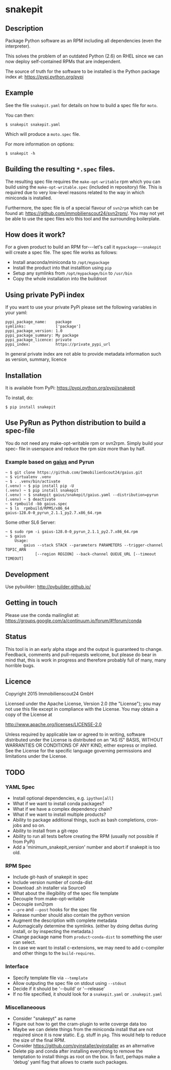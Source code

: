 # snakepit

## Description

Package Python software as an RPM including all dependencies (even the
interpreter).

This solves the problem of an outdated Python (2.6) on RHEL since we can now
deploy self-contained RPMs that are independent.

The source of truth for the software to be installed is the Python package
index at: https://pypi.python.org/pypi

## Example

See the file `snakepit.yaml` for details on how to build a spec file for
`moto`.

You can then:

```
$ snakepit snakepit.yaml
```

Which will produce a `moto.spec` file.

For more information on options:

```
$ snakepit -h
```

## Building the resulting `*.spec` files.

The resulting spec file requires the `make-opt-writable` rpm which you can
build using the `make-opt-writable.spec` (included in repository) file. This is
required due to very low-level reasons related to the way in which miniconda
is installed.

Furthermore, the spec file is of a special flavour of `svn2rpm` which can be
found at: https://github.com/immobilienscout24/svn2rpm/. You may not yet be
able to use the spec files w/o this tool and the surrounding boilerplate.


## How does it work?

For a given product to build an RPM for---let's call it
`mypackage`---`snakepit` will create a spec file. The spec file works as
follows:

* Install anaconda/miniconda to `/opt/mypackage`
* Install the product into that installtion using `pip`
* Setup any symlinks from `/opt/mypackage/bin` to `/usr/bin`
* Copy the whole installation into the buildroot

## Using private PyPi index

If you want to use your private PyPi please set the following variables in your yaml:
```
pypi_package_name:    package
symlinks:             ['package']
pypi_package_version: 1.0
pypi_package_summary: My package
pypi_package_licence: private
pypi_index:           https://private_pypi_url
```
In general private index are not able to provide metadata information such as version, summary, licence

## Installation

It is available from PyPi: https://pypi.python.org/pypi/snakepit

To install, do:

```
$ pip install snakepit
```

## Use PyRun as Python distribution to build a spec-file

You do not need any make-opt-writable rpm or svn2rpm. Simply build your spec-
file in userspace and reduce the rpm size more than by half.


### Example based on [gaius](https://github.com/ImmobilienScout24/gaius) and Pyrun
```
~ $ git clone https://github.com/ImmobilienScout24/gaius.git
~ $ virtualenv .venv
~ $ . .venv/bin/activate
(.venv) ~ $ pip install pip -U
(.venv) ~ $ pip install snakepit
(.venv) ~ $ snakepit gaius/snakepit/gaius.yaml --distribution=pyrun
(.venv) ~ $ deactivate
~ $ rpmbuild -bb gaius.spec
~ $ ls  rpmbuild/RPMS/x86_64
gaius-128.0-0_pyrun_2.1.1_py2.7.x86_64.rpm
```
Some other SL6 Server:
```
~ $ sudo rpm -i gaius-128.0-0_pyrun_2.1.1_py2.7.x86_64.rpm
~ $ gaius
    Usage:
        gaius --stack STACK --parameters PARAMETERS --trigger-channel TOPIC_ARN
             [--region REGION] --back-channel QUEUE_URL [--timeout TIMEOUT]
```

## Development

Use pybuilder: http://pybuilder.github.io/

## Getting in touch

Please use the conda mailinglist at: https://groups.google.com/a/continuum.io/forum/#!forum/conda

## Status

This tool is in an early alpha stage and the output is guaranteed to change.
Feedback, comments and pull-requests welcome, but please do bear in mind that,
this is work in progress and therefore probably full of many, many horrible
bugs.

## Licence

Copyright 2015 Immobilienscout24 GmbH

Licensed under the Apache License, Version 2.0 (the "License"); you may not use
this file except in compliance with the License. You may obtain a copy of the
License at

http://www.apache.org/licenses/LICENSE-2.0

Unless required by applicable law or agreed to in writing, software distributed
under the License is distributed on an "AS IS" BASIS, WITHOUT WARRANTIES OR
CONDITIONS OF ANY KIND, either express or implied. See the License for the
specific language governing permissions and limitations under the License.

## TODO

### YAML Spec


* Install optional dependencies, e.g. `ipython[all]`
* What if we want to install conda packages?
* What if we have a complex dependency chain?
* What if we want to install multiple products?
* Ability to package additional things, such as bash completions, cron-jobs and
  so on.
* Ability to install from a git-repo
* Ability to run all tests before creating the RPM (usually not possible if
  from PyPi)
* Add a 'minimum_snakepit_version' number and abort if snakepit is too old.

### RPM Spec

* Include git-hash of snakepit in spec
* Include version number of conda-dist
* Download .sh installer via Source0
* What about the illegibility of the spec file template
* Decouple from make-opt-writable
* Decouple svn2rpm
* `--pre` and `--post` hooks for the spec file
* Release number should also contain the python version
* Augment the description with complete metadata
* Automagically determine the symlinks. (either by doing deltas during install,
  or by inspecting the metadata.)
* Change package name from `product`-`conda-dist` to something the user can
  select.
* In case we want to install c-extensions, we may need to add c-compiler and
  other things to the ``build-requires``.

### Interface

* Specify template file via `--template`
* Allow outputing the spec file on stdout using `--stdout`
* Decide if it should be '--build' or '--release'
* If no file specified, it should look for a `snakepit.yaml` or `.snakepit.yaml`

### Miscellaneoous

* Consider "snakepyt" as name
* Figure out how to get the cram-plugin to write coverge data too
* Maybe we can delete things from the miniconda install that are not required
  since it is now static. E.g. stuff in `pkg`. This would help to reduce the
  size of the final RPM.
* Consider https://github.com/pyinstaller/pyinstaller as an alternative
* Delete pip and conda after installing everything to remove the temptation to
  install things as root on the box. In fact, perhaps make a 'debug' yaml flag
  that allows to craete such packages.

